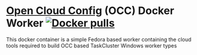 # [Open Cloud Config](https://github.com/mozilla-releng/OpenCloudConfig) (OCC) Docker Worker [![Docker pulls](https://img.shields.io/docker/pulls/grenade/opencloudconfig.svg?style=plastic)](https://hub.docker.com/r/grenade/opencloudconfig/)

This docker container is a simple Fedora based worker containing the cloud tools required to build OCC based TaskCluster Windows worker types
